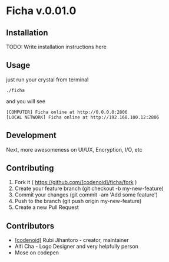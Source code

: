 # Ficha v.0.01.0

## Installation

TODO: Write installation instructions here

## Usage

just run your crystal from terminal

```
./ficha
```
and you will see
```
[COMPUTER] Ficha online at http://0.0.0.0:2806
[LOCAL NETWORK] Ficha online at http://192.168.100.12:2806
```
## Development

Next, more awesomeness on UI/UX, Encryption, I/O, etc

## Contributing

1. Fork it ( https://github.com/[codenoid]/ficha/fork )
2. Create your feature branch (git checkout -b my-new-feature)
3. Commit your changes (git commit -am 'Add some feature')
4. Push to the branch (git push origin my-new-feature)
5. Create a new Pull Request

## Contributors

- [[codenoid]](https://github.com/[codenoid]) Rubi Jihantoro - creator, maintainer
- Alfi Cha - Logo Designer and very helpfully person
- Mose on codepen
